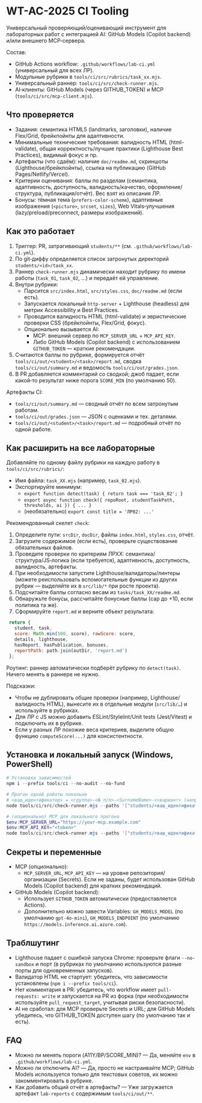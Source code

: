 # WT-AC-2025 CI Tooling

Универсальный проверяющий/оценивающий инструмент для лабораторных работ с интеграцией AI: GitHub Models (Copilot backend) и/или внешнего MCP‑сервера.

Состав:
- GitHub Actions workflow: `.github/workflows/lab-ci.yml` (универсальный для всех ЛР).
- Модульные рубрики в `tools/ci/src/rubrics/task_xx.mjs`.
- Универсальный раннер: `tools/ci/src/check-runner.mjs`.
- AI‑клиенты: GitHub Models (через GITHUB_TOKEN) и MCP (`tools/ci/src/mcp-client.mjs`).

## Что проверяется

- Задания: семантика HTML5 (landmarks, заголовки), наличие Flex/Grid, брейкпойнты для адаптивности.
- Минимальные технические требования: валидность HTML (html-validate), общая корректность/лучшие практики (Lighthouse Best Practices), видимый фокус и пр.
- Артефакты (что сдаём): наличие `doc/readme.md`, скриншоты (Lighthouse/брейкпойнты), ссылка на публикацию (GitHub Pages/Netlify/Vercel).
- Критерии оценивания: баллы по разделам (семантика, адаптивность, доступность, валидность/качество, оформление/структура, публикация/отчёт). Вес взят из описания ЛР.
- Бонусы: тёмная тема (`prefers-color-scheme`), адаптивные изображения (`<picture>`, `srcset`, `sizes`), Web Vitals‑улучшения (lazy/preload/preconnect, размеры изображений).

## Как это работает

1. Триггер: PR, затрагивающий `students/**` (см. `.github/workflows/lab-ci.yml`).
2. По git‑диффу определяется список затронутых директорий `students/<id>/task_xx`.
3. Раннер `check-runner.mjs` динамически находит рубрику по имени работы (`task_01`, `task_02`, …) и передаёт ей управление.
4. Внутри рубрики:
   - Парсится `src/index.html`, `src/styles.css`, `doc/readme.md` (если есть).
   - Запускается локальный `http-server` + Lighthouse (headless) для метрик Accessibility и Best Practices.
   - Проводится валидность HTML (html-validate) и эвристические проверки CSS (брейкпойнты, Flex/Grid, фокус).
   - Опционально вызывается AI:
     - MCP: внешний сервер по `MCP_SERVER_URL` + `MCP_API_KEY`.
     - Либо GitHub Models (Copilot backend) с использованием `GITHUB_TOKEN` — краткие рекомендации.
5. Считаются баллы по рубрике, формируется отчёт `tools/ci/out/<student>/<task>/report.md`, сводка `tools/ci/out/summary.md` и ведомость `tools/ci/out/grades.json`.
6. В PR добавляется комментарий со сводкой; джоб падает, если какой‑то результат ниже порога `SCORE_MIN` (по умолчанию 50).

Артефакты CI:
- `tools/ci/out/summary.md` — сводный отчёт по всем затронутым работам.
- `tools/ci/out/grades.json` — JSON с оценками и тех. деталями.
- `tools/ci/out/<student>/<task>/report.md` — подробный отчёт по одной работе.

## Как расширить на все лабораторные

Добавляйте по одному файлу рубрики на каждую работу в `tools/ci/src/rubrics/`:
- Имя файла: `task_XX.mjs` (например, `task_02.mjs`).
- Экспортируйте минимум:
  - `export function detect(task) { return task === 'task_02'; }`
  - `export async function check({ repoRoot, studentTaskPath, thresholds, ai }) { ... }`
  - (необязательно) `export const title = 'ЛР02: ...'`

Рекомендованный скелет `check`:
1. Определите пути: `srcDir`, `docDir`, файлы `index.html`, `styles.css`, отчёт.
2. Загрузите содержимое (если есть), проверьте существование обязательных файлов.
3. Проведите проверки по критериям ЛРXX: семантика/структура/JS‑логика (если требуется), адаптивность, доступность, валидность, артефакты.
4. При необходимости запустите Lighthouse/валидаторы/линтеры (можете реиспользовать вспомогательные функции из других рубрик — выделяйте их в `src/lib/*` при росте проекта).
5. Подсчитайте баллы согласно весам из `tasks/task_XX/readme.md`.
6. Обнаружьте бонусы, рассчитайте бонусные баллы (cap до +10, если политика та же).
7. Сформируйте `report.md` и верните объект результата:

  ```js
   return {
     student, task,
     score: Math.min(100, score), rawScore: score,
     details, lighthouse,
     hasReport, hasPublication, bonuses,
     reportPath: path.join(outDir, 'report.md')
   };
   ```

Роутинг: раннер автоматически подберёт рубрику по `detect(task)`. Ничего менять в раннере не нужно.

Подсказки:
- Чтобы не дублировать общие проверки (например, Lighthouse/валидность HTML), вынесите их в отдельные модули (`src/lib/…`) и используйте в рубриках.
- Для ЛР с JS можно добавить ESLint/Stylelint/Unit tests (Jest/Vitest) и подключить их в рубрике.
- Если у разных ЛР похожие веса критериев, выделите общую функцию `computeScore(...)` для консистентности.

## Установка и локальный запуск (Windows, PowerShell)

```powershell
# Установка зависимостей
npm i --prefix tools/ci --no-audit --no-fund

# Прогон одной работы локально
# <ваш_идентификатор> = <группа>-<№ п/п>-<SurnameName>-v<вариант> (например, AC100-1-NiasiukAndrei-2)
node tools/ci/src/check-runner.mjs --paths '["students/<ваш_идентификатор>/task_01"]'

# (опционально) MCP для локального прогона
$env:MCP_SERVER_URL="https://your-mcp.example.com"
$env:MCP_API_KEY="<token>"
node tools/ci/src/check-runner.mjs --paths '["students/<ваш_идентификатор>/task_01"]'
```

## Секреты и переменные

- MCP (опционально):
  - `MCP_SERVER_URL`, `MCP_API_KEY` — на уровне репозитория/организации (Secrets). Если не заданы, будет использован GitHub Models (Copilot backend) для кратких рекомендаций.
- GitHub Models (Copilot backend):
  - Использует `GITHUB_TOKEN` автоматически (предоставляется Actions).
  - Дополнительно можно завести Variables: `GH_MODELS_MODEL` (по умолчанию `gpt-4o-mini`), `GH_MODELS_ENDPOINT` (по умолчанию `https://models.inference.ai.azure.com`).

## Траблшутинг

- Lighthouse падает с ошибкой запуска Chrome: проверьте флаги `--no-sandbox` и порт (в рубриках по умолчанию используются разные порты для одновременных запусков).
- Валидатор HTML не стартует: убедитесь, что зависимости установлены (`npm i --prefix tools/ci`).
- Нет комментария в PR: убедитесь, что workflow имеет `pull-requests: write` и запускается на PR из форка (при необходимости используйте `pull_request_target`, учитывая риски безопасности).
- AI не сработал: для MCP проверьте Secrets и URL; для GitHub Models убедитесь, что GITHUB_TOKEN доступен шагу (по умолчанию так и есть).

## FAQ

- Можно ли менять пороги (A11Y/BP/SCORE_MIN)? — Да, меняйте `env` в `.github/workflows/lab-ci.yml`.
- Можно ли отключить AI? — Да, просто не настраивайте MCP; GitHub Models используется только для текстовых советов, их можно закомментировать в рубрике.
- Как добавить общий отчёт в артефакты? — Уже загружается артефакт `lab-reports` с содержимым `tools/ci/out/**`.
